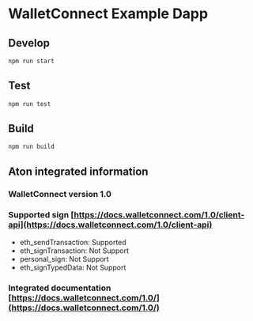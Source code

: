 # WalletConnect Example Dapp

## Develop

```bash
npm run start
```

## Test

```bash
npm run test
```

## Build

```bash
npm run build
```

## Aton integrated information

### WalletConnect version 1.0

### Supported sign [https://docs.walletconnect.com/1.0/client-api](https://docs.walletconnect.com/1.0/client-api)

- eth_sendTransaction:  Supported
- eth_signTransaction:  Not Support
- personal_sign:  Not Support
- eth_signTypedData: Not Support

### Integrated documentation [https://docs.walletconnect.com/1.0/](https://docs.walletconnect.com/1.0/)